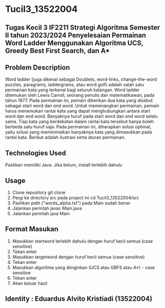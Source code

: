 # Tucil3_13522004
## Tugas Kecil 3 IF2211 Strategi Algoritma Semester II tahun 2023/2024 Penyelesaian Permainan Word Ladder Menggunakan Algoritma UCS, Greedy Best First Search, dan A*

## Problem Description
Word ladder (juga dikenal sebagai Doublets, word-links, change-the-word puzzles, paragrams, laddergrams, atau word golf) adalah salah satu permainan kata yang terkenal bagi seluruh kalangan. Word ladder ditemukan oleh Lewis Carroll, seorang penulis dan matematikawan, pada tahun 1877. Pada permainan ini, pemain diberikan dua kata yang disebut sebagai start word dan end word. Untuk memenangkan permainan, pemain harus menemukan rantai kata yang dapat menghubungkan antara start word dan end word. Banyaknya huruf pada start word dan end word selalu sama. Tiap kata yang berdekatan dalam rantai kata tersebut hanya boleh berbeda satu huruf saja. Pada permainan ini, diharapkan solusi optimal, yaitu solusi yang meminimalkan banyaknya kata yang dimasukkan pada rantai kata. Berikut adalah ilustrasi serta aturan permainan.

## Technologies Used
Pastikan memiliki Java. Jika belum, install terlebih dahulu

## Usage
1. Clone repository git clone 
2. Pergi ke directory src pada project ini cd Tucil3_13522004/src
3. Pastikan path ("words_alpha.txt") pada Main sudah benar
4. Jalankan perintah javac Main.java
5. Jalankan perintah java Main

## Format Masukan
1. Masukkan startword terlebih dahulu dengan huruf kecil semua (case sensitive)
2. Tekan enter
3. Masukkan targetword dengan huruf kecil semua (case sensitive)
4. Tekan enter
5. Masukkan algoritma yang diinginkan (UCS atau GBFS atau A*) - case sensitive
6. Tekan enter
7. Akan keluar hasil

## Identity : Eduardus Alvito Kristiadi (13522004)

